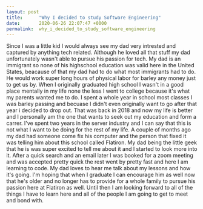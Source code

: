 ```yaml
---
layout: post
title:      "Why I decided to study Software Engineering"
date:       2020-06-26 22:07:47 +0000
permalink:  why_i_decided_to_study_software_engineering
---
```



Since I was a little kid I would always see my dad very intrested and captured by anything tech related. Although he loved all that stuff my dad unfortunately wasn't able to pursue his passion for tech. My dad is an immigrant so none of his highschool education was valid here in the United States, beacause of that my dad had to do what most immigrants had to do. He would work super long hours of physical labor for barley any money just to get us by. When I originally graduated high school I wasn't in a good place mentally in my life none the less I went to college because it's what my parents wanted me to do. I spent a whole year in school most classes I was barley passing and becuase I didn't even originally want to go after that year i decided to drop out. That was back in 2018 and now my life is better and I personally am the one that wants to seek out my education and form a carrer. I've spent two years in the server industry and I can say that this is not what I want to be doing for the rest of my life. A couple of months ago my dad had someone come fix his computer and the person that fixed it was telling him about this school called Flatiron. My dad being the little geek that he is was super excited to tell me about it and I started to look more into it. After a quick search and an email later I was booked for a zoom meeting and was accepted pretty quick the rest went by pretty fast and here I am learning to code. My dad loves to hear me talk about my lessons and how it's going. I'm hoping that when I graduate I can encourage him as well now that he's older and no longer has to provide for a whole family to pursue his passion here at Flatiron as well. Until then I am looking forward to all of the things I have to learn here and all of the people I am going to get to meet and bond with. 

